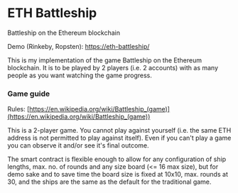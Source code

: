 # ETH Battleship
Battleship on the Ethereum blockchain

Demo (Rinkeby, Ropsten): [https://eth-battleship/](https://eth-battleship.github.io/)

This is my implementation of the game Battleship on the Ethereum blockchain.
It is to be played by 2 players (i.e. 2 accounts) with as many people as you want watching the game progress.


### Game guide

Rules: [https://en.wikipedia.org/wiki/Battleship_(game)](https://en.wikipedia.org/wiki/Battleship_(game))

This is a 2-player game. You cannot play against yourself (i.e. the same ETH address is not permitted to play against itself). Even if you can't play a game you can observe it and/or see it's final outcome.

The smart contract is flexible enough to allow for any configuration of ship
lengths, max. no. of rounds and any size board (<= 16 max size), but for demo sake and to
save time the board size is fixed at 10x10, max. rounds at 30, and the ships are
the same as the default for the traditional game.
